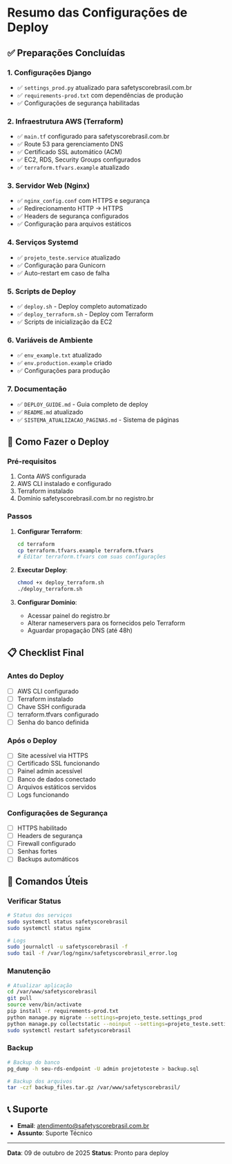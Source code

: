 # Resumo das Configurações de Deploy

## ✅ Preparações Concluídas

### 1. Configurações Django
- ✅ `settings_prod.py` atualizado para safetyscorebrasil.com.br
- ✅ `requirements-prod.txt` com dependências de produção
- ✅ Configurações de segurança habilitadas

### 2. Infraestrutura AWS (Terraform)
- ✅ `main.tf` configurado para safetyscorebrasil.com.br
- ✅ Route 53 para gerenciamento DNS
- ✅ Certificado SSL automático (ACM)
- ✅ EC2, RDS, Security Groups configurados
- ✅ `terraform.tfvars.example` atualizado

### 3. Servidor Web (Nginx)
- ✅ `nginx_config.conf` com HTTPS e segurança
- ✅ Redirecionamento HTTP → HTTPS
- ✅ Headers de segurança configurados
- ✅ Configuração para arquivos estáticos

### 4. Serviços Systemd
- ✅ `projeto_teste.service` atualizado
- ✅ Configuração para Gunicorn
- ✅ Auto-restart em caso de falha

### 5. Scripts de Deploy
- ✅ `deploy.sh` - Deploy completo automatizado
- ✅ `deploy_terraform.sh` - Deploy com Terraform
- ✅ Scripts de inicialização da EC2

### 6. Variáveis de Ambiente
- ✅ `env_example.txt` atualizado
- ✅ `env.production.example` criado
- ✅ Configurações para produção

### 7. Documentação
- ✅ `DEPLOY_GUIDE.md` - Guia completo de deploy
- ✅ `README.md` atualizado
- ✅ `SISTEMA_ATUALIZACAO_PAGINAS.md` - Sistema de páginas

## 🚀 Como Fazer o Deploy

### Pré-requisitos
1. Conta AWS configurada
2. AWS CLI instalado e configurado
3. Terraform instalado
4. Domínio safetyscorebrasil.com.br no registro.br

### Passos
1. **Configurar Terraform**:
   ```bash
   cd terraform
   cp terraform.tfvars.example terraform.tfvars
   # Editar terraform.tfvars com suas configurações
   ```

2. **Executar Deploy**:
   ```bash
   chmod +x deploy_terraform.sh
   ./deploy_terraform.sh
   ```

3. **Configurar Domínio**:
   - Acessar painel do registro.br
   - Alterar nameservers para os fornecidos pelo Terraform
   - Aguardar propagação DNS (até 48h)

## 📋 Checklist Final

### Antes do Deploy
- [ ] AWS CLI configurado
- [ ] Terraform instalado
- [ ] Chave SSH configurada
- [ ] terraform.tfvars configurado
- [ ] Senha do banco definida

### Após o Deploy
- [ ] Site acessível via HTTPS
- [ ] Certificado SSL funcionando
- [ ] Painel admin acessível
- [ ] Banco de dados conectado
- [ ] Arquivos estáticos servidos
- [ ] Logs funcionando

### Configurações de Segurança
- [ ] HTTPS habilitado
- [ ] Headers de segurança
- [ ] Firewall configurado
- [ ] Senhas fortes
- [ ] Backups automáticos

## 🔧 Comandos Úteis

### Verificar Status
```bash
# Status dos serviços
sudo systemctl status safetyscorebrasil
sudo systemctl status nginx

# Logs
sudo journalctl -u safetyscorebrasil -f
sudo tail -f /var/log/nginx/safetyscorebrasil_error.log
```

### Manutenção
```bash
# Atualizar aplicação
cd /var/www/safetyscorebrasil
git pull
source venv/bin/activate
pip install -r requirements-prod.txt
python manage.py migrate --settings=projeto_teste.settings_prod
python manage.py collectstatic --noinput --settings=projeto_teste.settings_prod
sudo systemctl restart safetyscorebrasil
```

### Backup
```bash
# Backup do banco
pg_dump -h seu-rds-endpoint -U admin projetoteste > backup.sql

# Backup dos arquivos
tar -czf backup_files.tar.gz /var/www/safetyscorebrasil/
```

## 📞 Suporte

- **Email**: atendimento@safetyscorebrasil.com.br
- **Assunto**: Suporte Técnico

---

**Data**: 09 de outubro de 2025
**Status**: Pronto para deploy


















